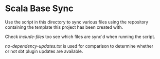 # Scala Base Sync

Use the script in this directory to sync various files using the repository containing the template this project has been created with.

Check _include-files_ too see which files are sync'd when running the script.

_no-dependency-updates.txt_ is used for comparison to determine whether or not sbt plugin updates are available.
